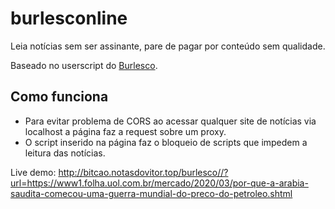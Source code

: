 # burlesconline
Leia notícias sem ser assinante, pare de pagar por conteúdo sem qualidade.

Baseado no userscript do [Burlesco](https://burles.co/).

## Como funciona
* Para evitar problema de CORS ao acessar qualquer site de notícias via localhost a página faz a request sobre um proxy.
* O script inserido na página faz o bloqueio de scripts que impedem a leitura das notícias.

Live demo: http://bitcao.notasdovitor.top/burlesco//?url=https://www1.folha.uol.com.br/mercado/2020/03/por-que-a-arabia-saudita-comecou-uma-guerra-mundial-do-preco-do-petroleo.shtml
